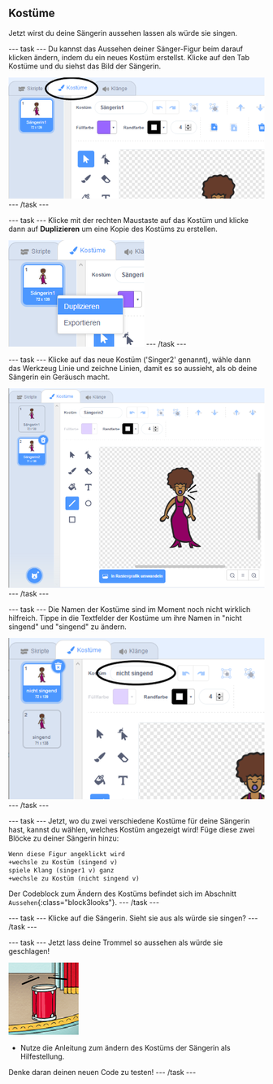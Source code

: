 ## Kostüme

Jetzt wirst du deine Sängerin aussehen lassen als würde sie singen.

--- task --- Du kannst das Aussehen deiner Sänger-Figur beim darauf klicken ändern, indem du ein neues Kostüm erstellst. Klicke auf den Tab Kostüme und du siehst das Bild der Sängerin.

![Screenshot](images/band-singer-costume-annotated.png) --- /task ---

--- task --- Klicke mit der rechten Maustaste auf das Kostüm und klicke dann auf **Duplizieren** um eine Kopie des Kostüms zu erstellen.

![screenshot](images/band-singer-duplicate.png) --- /task ---

--- task --- Klicke auf das neue Kostüm ('Singer2' genannt), wähle dann das Werkzeug Linie und zeichne Linien, damit es so aussieht, als ob deine Sängerin ein Geräusch macht.

![Screenshot](images/band-singer-click.png) --- /task ---

--- task --- Die Namen der Kostüme sind im Moment noch nicht wirklich hilfreich. Tippe in die Textfelder der Kostüme um ihre Namen in "nicht singend" und "singend" zu ändern.

![Screenshot](images/band-singer-name-annotated.png) --- /task ---

--- task --- Jetzt, wo du zwei verschiedene Kostüme für deine Sängerin hast, kannst du wählen, welches Kostüm angezeigt wird! Füge diese zwei Blöcke zu deiner Sängerin hinzu:

```blocks3
Wenn diese Figur angeklickt wird
+wechsle zu Kostüm (singend v)
spiele Klang (singer1 v) ganz
+wechsle zu Kostüm (nicht singend v)
```

Der Codeblock zum Ändern des Kostüms befindet sich im Abschnitt `Aussehen`{:class="block3looks"}. --- /task ---

--- task --- Klicke auf die Sängerin. Sieht sie aus als würde sie singen? --- /task ---

--- task --- Jetzt lass deine Trommel so aussehen als würde sie geschlagen!

![screenshot](images/band-drum-final.png)

- Nutze die Anleitung zum ändern des Kostüms der Sängerin als Hilfestellung.

Denke daran deinen neuen Code zu testen! --- /task ---